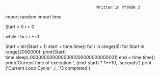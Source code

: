                                             Written in PYTHON 3
import random
import time

Start = 0
i = 0

while i != i:
	i +=1

Start = str(Start + 1)
start = time.time()
for i in range(3):
 for Start in range(2000000):
  print(Start)
  time.sleep(.0000000000000000000000000000001)
  end = time.time()
  print('Current time of execution:', (end-start) * 1**10, 'seconds')
  print ('Current Loop Cycle:' ,i, '/3 completed')
